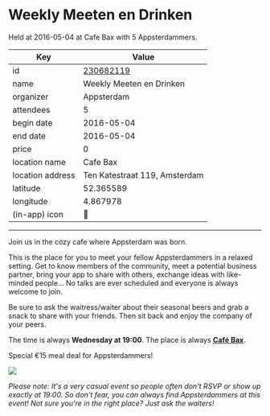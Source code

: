 # Weekly Meeten en Drinken
Held at 2016-05-04 at Cafe Bax with 5 Appsterdammers.
        
|Key|Value
|---|---|
|id|[230682119](https://www.meetup.com/appsterdam/events/230682119/)|
|name|Weekly Meeten en Drinken|
|organizer|Appsterdam|
|attendees|5|
|begin date|2016-05-04|
|end date|2016-05-04|
|price|0|
|location name|Cafe Bax|
|location address|Ten Katestraat 119, Amsterdam|
|latitude|52.365589|
|longitude|4.867978|
|(in-app) icon|🍺|

---

Join us in the cozy cafe where Appsterdam was born.

This is the place for you to meet your fellow Appsterdammers in a relaxed setting. Get to know members of the community, meet a potential business partner, bring your app to share with others, exchange ideas with like-minded people... No talks are ever scheduled and everyone is always welcome to join.

Be sure to ask the waitress/waiter about their seasonal beers and grab a snack to share with your friends. Then sit back and enjoy the company of your peers.

The time is always **Wednesday at 19:00**. The place is always **[Café Bax](http://www.cafebax.nl/)**.

Special €15 meal deal for Appsterdammers!

<img src="http://photos4.meetupstatic.com/photos/event/d/0/600_449580208.jpeg" />

*Please note: It's a very casual event so people often don't RSVP or show up exactly at 19:00. So don't fear, you can *always* find Appsterdammers at this event! Not sure you're in the right place? Just ask the waiters!*


